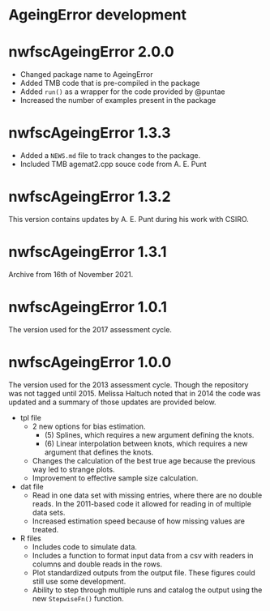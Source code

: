 # AgeingError development

# nwfscAgeingError 2.0.0

* Changed package name to AgeingError
* Added TMB code that is pre-compiled in the package
* Added `run()` as a wrapper for the code provided by @puntae
* Increased the number of examples present in the package

# nwfscAgeingError 1.3.3

* Added a `NEWS.md` file to track changes to the package.
* Included TMB agemat2.cpp souce code from A. E. Punt

# nwfscAgeingError 1.3.2

This version contains updates by A. E. Punt during his work with CSIRO.

# nwfscAgeingError 1.3.1

Archive from 16th of November 2021.

# nwfscAgeingError 1.0.1

The version used for the 2017 assessment cycle.

# nwfscAgeingError 1.0.0

The version used for the 2013 assessment cycle. Though the repository was not
tagged until 2015. Melissa Haltuch noted that in 2014 the code was updated and
a summary of those updates are provided below.

 - tpl file
   - 2 new options for bias estimation.
      - (5) Splines, which requires a new argument defining the knots.
      - (6) Linear interpolation between knots, which requires a new argument
        that defines the knots.
   - Changes the calculation of the best true age because the previous way
     led to strange plots.
   - Improvement to effective sample size calculation.
 - dat file
   - Read in one data set with missing entries, where there are no double
     reads. In the 2011-based code it allowed for reading in of multiple data
     sets.
   - Increased estimation speed because of how missing values are treated.
 - R files
   - Includes code to simulate data.
   - Includes a function to format input data from a csv with readers in
     columns and double reads in the rows.
   - Plot standardized outputs from the output file. These figures could still
     use some development.
   - Ability to step through multiple runs and catalog the output using the
     new `StepwiseFn()` function.

